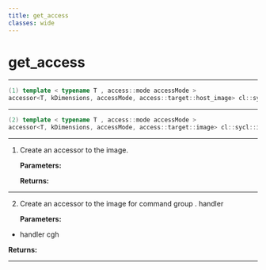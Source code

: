 ```yaml
---
title: get_access
classes: wide
---
```

# get_access

---

```cpp
(1) template < typename T , access::mode accessMode >
accessor<T, kDimensions, accessMode, access::target::host_image> cl::sycl::image< kDimensions, AllocatorT >::get_access()
```

---

```cpp
(2) template < typename T , access::mode accessMode >
accessor<T, kDimensions, accessMode, access::target::image> cl::sycl::image< kDimensions, AllocatorT >::get_access(handler &cgh)
```

---

1. Create an accessor to the image. 

   **Parameters:**

   **Returns:** 

---

2. Create an accessor to the image for command group . handler

   **Parameters:**

  * handler cgh

   

   **Returns:** 

---

